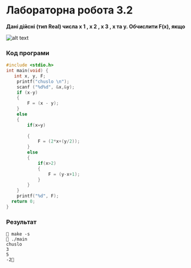 # Лабораторна робота 3.2

**Дані дійсні (тип Real) числа х 1 , х 2 , х 3 , х та y. Обчислити F(x), якщо**

![alt text](image.jpg)

### Код програми

```c
#include <stdio.h>
int main(void) {
   int x, y, F;
    printf("chuslo \n");
    scanf ("%d%d", &x,&y);
    if (x-y)
    {
        F = (x - y);
    }
    else
    {
        if(x=y)
       
        {
            F = (2*x+(y/2));
        }
        else
        {
            if(x>2)
            {
                F = (y-x+1);
            }
        }
    }
    printf("%d", F);
  return 0;
}
```
### Результат

```console
 make -s
 ./main
chuslo 
3
5
-2 
```
